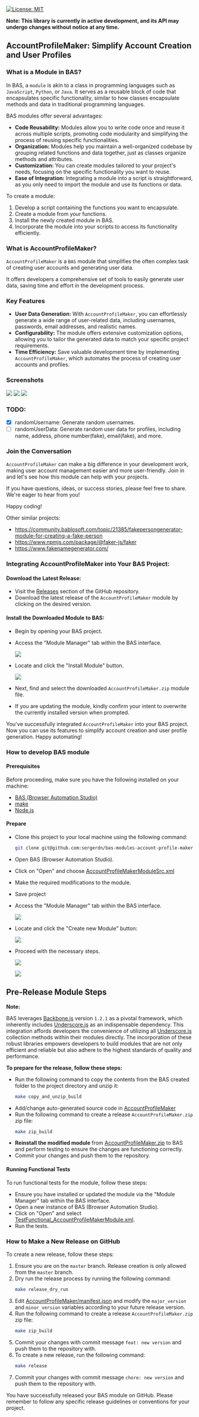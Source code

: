 [![License: MIT](https://img.shields.io/badge/License-MIT-yellow.svg)](https://opensource.org/licenses/MIT)

**Note: This library is currently in active development, and its API may undergo changes without notice at any time.**

## AccountProfileMaker: Simplify Account Creation and User Profiles

### What is a Module in BAS?

In BAS, a `module` is akin to a class in programming languages such as `JavaScript`, `Python`, or `Java`.
It serves as a reusable block of code that encapsulates specific functionality, similar to how classes encapsulate
methods and data in traditional programming languages.

BAS modules offer several advantages:

- **Code Reusability:** Modules allow you to write code once and reuse it across multiple scripts, promoting code
  modularity and simplifying the process of reusing specific functionalities.
- **Organization:** Modules help you maintain a well-organized codebase by grouping related functions and data together,
  just as classes organize methods and attributes.
- **Customization:** You can create modules tailored to your project's needs, focusing on the specific functionality you
  want to reuse.
- **Ease of Integration:** Integrating a module into a script is straightforward, as you only need to import the module
  and use its functions or data.

To create a module:

1. Develop a script containing the functions you want to encapsulate.
2. Create a module from your functions.
3. Install the newly created module in BAS.
4. Incorporate the module into your scripts to access its functionality efficiently.

### What is AccountProfileMaker?

`AccountProfileMaker` is a `BAS` module that simplifies the often complex task of creating user accounts and generating
user data.

It offers developers a comprehensive set of tools to easily generate user data, saving time and effort in the
development process.

### Key Features

- **User Data Generation:** With `AccountProfileMaker`, you can effortlessly generate a wide range of user-related data,
  including usernames, passwords, email addresses, and realistic names.
- **Configurability:** The module offers extensive customization options, allowing you to tailor the generated data to
  match your specific project requirements.
- **Time Efficiency:** Save valuable development time by implementing `AccountProfileMaker`, which automates the process
  of creating user accounts and profiles.

### Screenshots

![](./docs/images/main_menu.png)
![](./docs/images/api_buildFullUserRecord.png)
![](./docs/images/api_randomFirstNameByCountry.png)

### TODO:

- [x] randomUsername: Generate random usernames.
- [ ] randomUserData: Generate random user data for profiles, including name, address, phone number(fake),
  email(fake), and more.

### Join the Conversation

`AccountProfileMaker` can make a big difference in your development work, making user account management easier
and more user-friendly. Join in and let's see how this module can help with your projects.

If you have questions, ideas, or success stories, please feel free to share. We're eager to hear from you!

Happy coding!

Other similar projects:

- https://community.bablosoft.com/topic/21385/fakepersongenerator-module-for-creating-a-fake-person
- https://www.npmjs.com/package/@faker-js/faker
- https://www.fakenamegenerator.com/

### Integrating AccountProfileMaker into Your BAS Project:

#### Download the Latest Release:

- Visit the [Releases](https://github.com/sergerdn/bas-modules-account-profile-maker/releases) section of the GitHub
  repository.
- Download the latest release of the `AccountProfileMaker` module by clicking on the desired version.

#### Install the Downloaded Module to BAS:

- Begin by opening your BAS project.
- Access the "Module Manager" tab within the BAS interface.

  ![](./docs/images/install_1.png)

- Locate and click the "Install Module" button.

  ![](./docs/images/install_2.png)

- Next, find and select the downloaded `AccountProfileMaker.zip` module file.
- If you are updating the module, kindly confirm your intent to overwrite the currently installed version when prompted.

You've successfully integrated `AccountProfileMaker` into your BAS project. Now you can use its features to simplify
account creation and user profile generation. Happy automating!

### How to develop BAS module

#### Prerequisites

Before proceeding, make sure you have the following installed on your machine:

- [BAS (Browser Automation Studio)](https://bablosoft.com/shop/BrowserAutomationStudio)
- [make](https://community.chocolatey.org/packages/make)
- [Node.js](https://nodejs.org/en/download)

#### Prepare

- Clone this project to your local machine using the following command:
  ```bash
  git clone git@github.com:sergerdn/bas-modules-account-profile-maker.git 
  ``` 
- Open BAS (Browser Automation Studio).
- Click on "Open" and choose [AccountProfileMakerModuleSrc.xml](bas_scripts/AccountProfileMakerModuleSrc.xml)
- Make the required modifications to the module.
- Save project
- Access the "Module Manager" tab within the BAS interface.

  ![](./docs/images/install_1.png)

- Locate and click the "Create new Module" button:

  ![](./docs/images/create_1.png)

- Proceed with the necessary steps.

  ![](./docs/images/create_2.png)

  ![](./docs/images/create_3.png)

## Pre-Release Module Steps

**Note:**

BAS leverages [Backbone.js](https://backbonejs.org/#Collection-Underscore-Methods) version `1.2.1` as a pivotal
framework, which inherently includes [Underscore.js](https://underscorejs.org/#collections) as an indispensable
dependency. This integration affords developers the convenience of utilizing
all [Underscore.js](https://underscorejs.org/#collections) collection methods within their modules directly. The
incorporation of these robust libraries empowers developers to build modules that are not only efficient and reliable
but also adhere to the highest standards of quality and performance.

**To prepare for the release, follow these steps:**

- Run the following command to copy the contents from the BAS created folder to the project directory and unzip it:
  ```bash
  make copy_and_unzip_build
  ```
- Add/change auto-generated source code
  in [AccountProfileMaker](bas_scripts/modules/compiled/AccountProfileMaker/AccountProfileMaker)
- Run the following command to create a release `AccountProfileMaker.zip` zip file:
  ```bash
  make zip_build
  ```
- **Reinstall the modified module** from [AccountProfileMaker.zip](bas_scripts/modules/compiled/AccountProfileMaker.zip)
  to BAS and perform testing to ensure the changes are functioning correctly.
- Commit your changes and push them to the repository.

#### Running Functional Tests

To run functional tests for the module, follow these steps:

- Ensure you have installed or updated the module via the "Module Manager" tab within the BAS interface.
- Open a new instance of BAS (Browser Automation Studio).
- Click on "Open" and
  select [TestFunctional_AccountProfileMakerModule.xml](bas_scripts/TestFunctional_AccountProfileMakerModule.xml).
- Run the tests.

### How to Make a New Release on GitHub

To create a new release, follow these steps:

1. Ensure you are on the `master` branch. Release creation is only allowed from the `master` branch.
2. Dry run the release process by running the following command:
    ```bash
    make release_dry_run
    ```
3. Edit
   [AccountProfileMaker/manifest.json](bas_scripts/modules/compiled/AccountProfileMaker/AccountProfileMaker/manifest.json)
   and modify the `major_version` and `minor_version` variables according to your future release version.
4. Run the following command to create a release `AccountProfileMaker.zip` zip file:
    ```bash
    make zip_build
    ```
5. Commit your changes with commit message `feat: new version` and push them to the repository with.
6. To create a new release, run the following command:
    ```bash
    make release
    ```
7. Commit your changes with commit message `chore: new version` and push them to the repository with.

You have successfully released your BAS module on GitHub. Please remember to follow any specific release guidelines or
conventions for your project.
